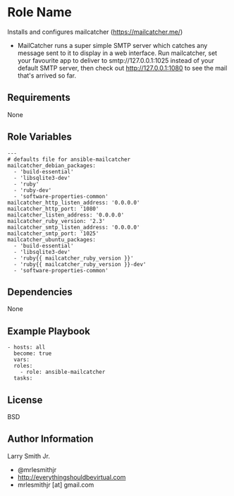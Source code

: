 Role Name
=========

Installs and configures mailcatcher (https://mailcatcher.me/)

- MailCatcher runs a super simple SMTP server which catches any message sent to it to display in a web interface. Run mailcatcher, set your favourite app to deliver to smtp://127.0.0.1:1025 instead of your default SMTP server, then check out http://127.0.0.1:1080 to see the mail that's arrived so far.

Requirements
------------

None

Role Variables
--------------

````
---
# defaults file for ansible-mailcatcher
mailcatcher_debian_packages:
  - 'build-essential'
  - 'libsqlite3-dev'
  - 'ruby'
  - 'ruby-dev'
  - 'software-properties-common'
mailcatcher_http_listen_address: '0.0.0.0'
mailcatcher_http_port: '1080'
mailcatcher_listen_address: '0.0.0.0'
mailcatcher_ruby_version: '2.3'
mailcatcher_smtp_listen_address: '0.0.0.0'
mailcatcher_smtp_port: '1025'
mailcatcher_ubuntu_packages:
  - 'build-essential'
  - 'libsqlite3-dev'
  - 'ruby{{ mailcatcher_ruby_version }}'
  - 'ruby{{ mailcatcher_ruby_version }}-dev'
  - 'software-properties-common'
````

Dependencies
------------

None

Example Playbook
----------------

````
- hosts: all
  become: true
  vars:
  roles:
    - role: ansible-mailcatcher
  tasks:
````

License
-------

BSD

Author Information
------------------

Larry Smith Jr.
- @mrlesmithjr
- http://everythingshouldbevirtual.com
- mrlesmithjr [at] gmail.com
